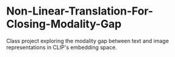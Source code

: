 # Non-Linear-Translation-For-Closing-Modality-Gap
Class project exploring the modality gap between text and image representations in CLIP's embedding space.
